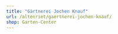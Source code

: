 ```yaml
---
title: "Gärtnerei Jochen Knauf"
url: /altenriet/gaertnerei-jochen-knauf/
shop: Garten-Center
---
```

